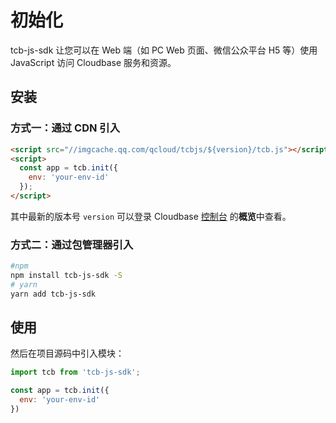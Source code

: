 # 初始化

tcb-js-sdk 让您可以在 Web 端（如 PC Web 页面、微信公众平台 H5 等）使用 JavaScript 访问 Cloudbase 服务和资源。

## 安装

### 方式一：通过 CDN 引入
```html
<script src="//imgcache.qq.com/qcloud/tcbjs/${version}/tcb.js"></script>
<script>
  const app = tcb.init({
    env: 'your-env-id'
  });
</script>
```
其中最新的版本号 `version` 可以登录 Cloudbase [控制台](https://console.cloud.tencent.com/tcb/overview) 的**概览**中查看。

### 方式二：通过包管理器引入
```bash
#npm
npm install tcb-js-sdk -S
# yarn
yarn add tcb-js-sdk
```

## 使用

然后在项目源码中引入模块：
```js
import tcb from 'tcb-js-sdk';

const app = tcb.init({
  env: 'your-env-id'
})
```

